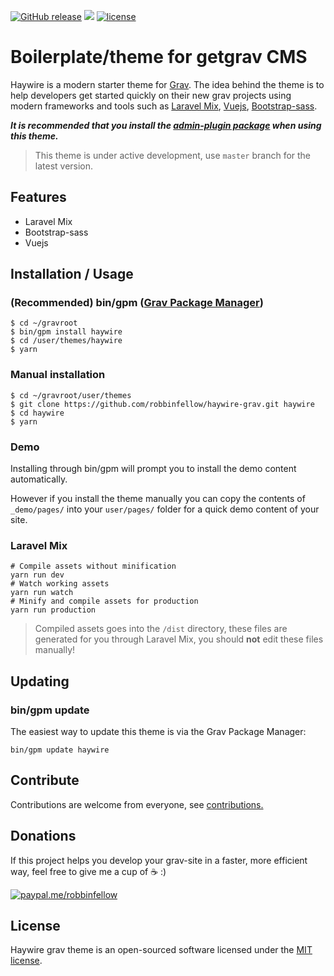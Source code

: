 [![GitHub release](https://img.shields.io/github/release/robbinfellow/haywire-grav.svg?style=flat-square)](https://github.com/robbinfellow/haywire-grav/releases) [![](https://img.shields.io/github/issues-raw/robbinfellow/haywire-grav.svg?style=flat-square)](https://github.com/robbinfellow/haywire-grav/issues) [![license](https://img.shields.io/github/license/robbinfellow/haywire-grav.svg?style=flat-square)](https://github.com/robbinfellow/haywire-grav/blob/master/LICENSE)

# Boilerplate/theme for getgrav CMS

Haywire is a modern starter theme for [Grav](https://getgrav.org/). The idea behind the theme is to help developers get started quickly on their new grav projects using modern frameworks and tools such as [Laravel Mix](https://laravel.com/docs/5.4/mix), [Vuejs](http://vuejs.org/), [Bootstrap-sass](https://github.com/twbs/bootstrap-sass).

**_It is recommended that you install the [admin-plugin package](https://github.com/getgrav/grav-plugin-admin) when using this theme._**

> This theme is under active development, use `master` branch for the latest version.

## Features

* Laravel Mix
* Bootstrap-sass
* Vuejs

## Installation / Usage

### (Recommended) bin/gpm ([Grav Package Manager](http://learn.getgrav.org/advanced/grav-gpm))
        
    $ cd ~/gravroot
    $ bin/gpm install haywire
    $ cd /user/themes/haywire
    $ yarn

### Manual installation
        
    $ cd ~/gravroot/user/themes
    $ git clone https://github.com/robbinfellow/haywire-grav.git haywire
    $ cd haywire
    $ yarn

### Demo

Installing through bin/gpm will prompt you to install the demo content automatically. 

However if you install the theme manually you can copy the contents of `_demo/pages/` into your `user/pages/` folder for a quick demo content of your site.

### Laravel Mix

	# Compile assets without minification
	yarn run dev
	# Watch working assets
	yarn run watch
	# Minify and compile assets for production
	yarn run production

> Compiled assets goes into the `/dist` directory, these files are generated for you through Laravel Mix, you should **not** edit these files manually!

## Updating

### bin/gpm update

The easiest way to update this theme is via the Grav Package Manager:

    bin/gpm update haywire

## Contribute

Contributions are welcome from everyone, see [contributions.](https://github.com/robbinfellow/haywire-grav/blob/master/CONTRIBUTING.md)

## Donations

If this project helps you develop your grav-site in a faster, more efficient way, feel free to give me a cup of :coffee: :)

[![paypal.me/robbinfellow](https://www.paypalobjects.com/webstatic/paypalme/images/pp_logo_small.png)](https://www.paypal.me/robbinfellow)

## License

Haywire grav theme is an open-sourced software licensed under the [MIT license](http://opensource.org/licenses/MIT).
